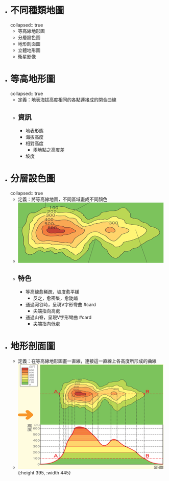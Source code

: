 - # 不同種類地圖
  collapsed:: true
	- 等高線地形圖
	- 分層設色圖
	- 地形剖面圖
	- 立體地形圖
	- 衛星影像
- # 等高地形圖
  collapsed:: true
	- 定義：地表海拔高度相同的各點連接成的閉合曲線
	- ## 資訊
		- 地表形態
		- 海拔高度
		- 相對高度
			- 兩地點之高度差
		- 坡度
- # 分層設色圖
  collapsed:: true
	- 定義：將等高線地圖，不同區域畫成不同顏色
	- ![image.png](../assets/image_1656986294024_0.png)
	- ## 特色
		- 等高線愈稀疏，坡度愈平緩
			- 反之，愈密集，愈陡峭
		- 通過河谷時，呈現V字形彎曲 #card
			- 尖端指向高處
		- 通過山脊，呈現V字形彎曲 #card
			- 尖端指向低處
- # 地形剖面圖
	- 定義：在等高線地形圖畫一直線，連接這一直線上各高度所形成的曲線
	- ![image.png](../assets/image_1656986771315_0.png){:height 395, :width 445}